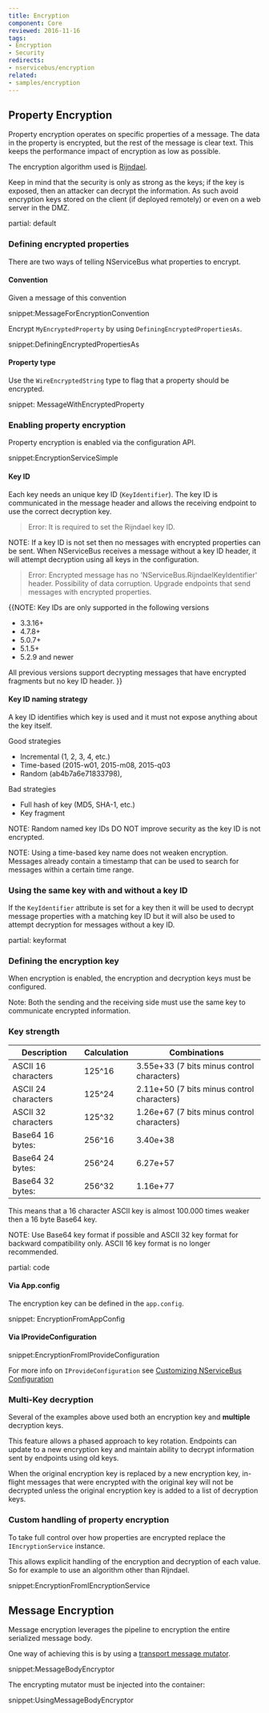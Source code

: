 ```yaml
---
title: Encryption
component: Core
reviewed: 2016-11-16
tags:
- Encryption
- Security
redirects:
- nservicebus/encryption
related:
- samples/encryption
---
```



## Property Encryption

Property encryption operates on specific properties of a message. The data in the property is encrypted, but the rest of the message is clear text. This keeps the performance impact of encryption as low as possible.

The encryption algorithm used is [Rijndael](https://msdn.microsoft.com/en-us/library/system.security.cryptography.rijndael.aspx).

Keep in mind that the security is only as strong as the keys; if the key is exposed, then an attacker can decrypt the information. As such avoid encryption keys stored on the client (if deployed remotely) or even on a web server in the DMZ.

partial: default


### Defining encrypted properties

There are two ways of telling NServiceBus what properties to encrypt.


#### Convention

Given a message of this convention

snippet:MessageForEncryptionConvention

Encrypt `MyEncryptedProperty` by using `DefiningEncryptedPropertiesAs`.

snippet:DefiningEncryptedPropertiesAs


#### Property type

Use the `WireEncryptedString` type to flag that a property should be encrypted.

snippet: MessageWithEncryptedProperty


### Enabling property encryption

Property encryption is enabled via the configuration API.

snippet:EncryptionServiceSimple


#### Key ID

Each key needs an unique key ID (`KeyIdentifier`). The key ID is communicated in the message header and allows the receiving endpoint to use the correct decryption key.

> Error: It is required to set the Rijndael key ID.

NOTE: If a key ID is not set then no messages with encrypted properties can be sent. When NServiceBus receives a message without a key ID header, it will attempt decryption using all keys in the configuration.

> Error: Encrypted message has no 'NServiceBus.RijndaelKeyIdentifier' header. Possibility of data corruption. Upgrade endpoints that send messages with encrypted properties.

{{NOTE:
Key IDs are only supported in the following versions

 * 3.3.16+
 * 4.7.8+
 * 5.0.7+
 * 5.1.5+
 * 5.2.9 and newer

All previous versions support decrypting messages that have encrypted fragments but no key ID header.
}}


#### Key ID naming strategy

A key ID identifies which key is used and it must not expose anything about the key itself.

Good strategies

 * Incremental (1, 2, 3, 4, etc.)
 * Time-based (2015-w01, 2015-m08, 2015-q03
 * Random (ab4b7a6e71833798),

Bad strategies

 * Full hash of key (MD5, SHA-1, etc.)
 * Key fragment


NOTE: Random named key IDs DO NOT improve security as the key ID is not encrypted.

NOTE: Using a time-based key name does not weaken encryption. Messages already contain a timestamp that can be used to search for messages within a certain time range.


### Using the same key with and without a key ID

If the `KeyIdentifier` attribute is set for a key then it will be used to decrypt message properties with a matching key ID but it will also be used to attempt decryption for messages without a key ID.


partial: keyformat


### Defining the encryption key

When encryption is enabled, the encryption and decryption keys must be configured.

Note: Both the sending and the receiving side must use the same key to communicate encrypted information.


### Key strength

Description        | Calculation| Combinations
-------------------|------------|-------
ASCII 16 characters| 125^16     |  3.55e+33 (7 bits minus control characters)
ASCII 24 characters| 125^24     |  2.11e+50 (7 bits minus control characters)
ASCII 32 characters| 125^32     |  1.26e+67 (7 bits minus control characters)
Base64 16 bytes:   | 256^16     |  3.40e+38
Base64 24 bytes:   | 256^24     |  6.27e+57
Base64 32 bytes:   | 256^32     |  1.16e+77


This means that a 16 character ASCII key is almost 100.000 times weaker then a 16 byte Base64 key.

NOTE: Use Base64 key format if possible and ASCII 32 key format for backward compatibility only. ASCII 16 key format is no longer recommended.


partial: code


#### Via App.config

The encryption key can be defined in the `app.config`.

snippet: EncryptionFromAppConfig


#### Via IProvideConfiguration

snippet:EncryptionFromIProvideConfiguration

For more info on `IProvideConfiguration` see [Customizing NServiceBus Configuration](/nservicebus/hosting/custom-configuration-providers.md)


### Multi-Key decryption

Several of the examples above used both an encryption key and **multiple** decryption keys.

This feature allows a phased approach to key rotation. Endpoints can update to a new encryption key and maintain ability to decrypt information sent by endpoints using old keys.

When the original encryption key is replaced by a new encryption key, in-flight messages that were encrypted with the original key will not be decrypted unless the original encryption key is added to a list of decryption keys.


### Custom handling of property encryption

To take full control over how properties are encrypted replace the `IEncryptionService` instance.

This allows explicit handling of the encryption and decryption of each value. So for example to use an algorithm other than Rijndael.

snippet:EncryptionFromIEncryptionService


## Message Encryption

Message encryption leverages the pipeline to encryption the entire serialized message body.

One way of achieving this is by using a [transport message mutator](/nservicebus/pipeline/message-mutators.md#two-flavors-of-mutators-transport-messages-mutators).

snippet:MessageBodyEncryptor

The encrypting mutator must be injected into the container:

snippet:UsingMessageBodyEncryptor
